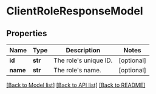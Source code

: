 # ClientRoleResponseModel

## Properties
Name | Type | Description | Notes
------------ | ------------- | ------------- | -------------
**id** | **str** | The role&#x27;s unique ID. | [optional] 
**name** | **str** | The role&#x27;s name. | [optional] 

[[Back to Model list]](../README.md#documentation-for-models) [[Back to API list]](../README.md#documentation-for-api-endpoints) [[Back to README]](../README.md)


